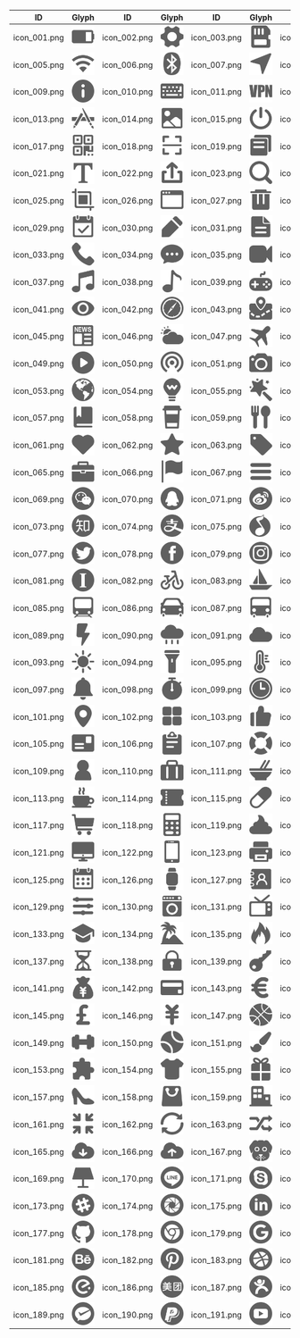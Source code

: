 | ID | Glyph | ID | Glyph | ID | Glyph | ID | Glyph |
|----|-------|----|-------|----|-------|----|-------|
| icon_001.png | ![icon_001.png](glyphs/icon_001.png) | icon_002.png | ![icon_002.png](glyphs/icon_002.png) | icon_003.png | ![icon_003.png](glyphs/icon_003.png) | icon_004.png | ![icon_004.png](glyphs/icon_004.png) |
| icon_005.png | ![icon_005.png](glyphs/icon_005.png) | icon_006.png | ![icon_006.png](glyphs/icon_006.png) | icon_007.png | ![icon_007.png](glyphs/icon_007.png) | icon_008.png | ![icon_008.png](glyphs/icon_008.png) |
| icon_009.png | ![icon_009.png](glyphs/icon_009.png) | icon_010.png | ![icon_010.png](glyphs/icon_010.png) | icon_011.png | ![icon_011.png](glyphs/icon_011.png) | icon_012.png | ![icon_012.png](glyphs/icon_012.png) |
| icon_013.png | ![icon_013.png](glyphs/icon_013.png) | icon_014.png | ![icon_014.png](glyphs/icon_014.png) | icon_015.png | ![icon_015.png](glyphs/icon_015.png) | icon_016.png | ![icon_016.png](glyphs/icon_016.png) |
| icon_017.png | ![icon_017.png](glyphs/icon_017.png) | icon_018.png | ![icon_018.png](glyphs/icon_018.png) | icon_019.png | ![icon_019.png](glyphs/icon_019.png) | icon_020.png | ![icon_020.png](glyphs/icon_020.png) |
| icon_021.png | ![icon_021.png](glyphs/icon_021.png) | icon_022.png | ![icon_022.png](glyphs/icon_022.png) | icon_023.png | ![icon_023.png](glyphs/icon_023.png) | icon_024.png | ![icon_024.png](glyphs/icon_024.png) |
| icon_025.png | ![icon_025.png](glyphs/icon_025.png) | icon_026.png | ![icon_026.png](glyphs/icon_026.png) | icon_027.png | ![icon_027.png](glyphs/icon_027.png) | icon_028.png | ![icon_028.png](glyphs/icon_028.png) |
| icon_029.png | ![icon_029.png](glyphs/icon_029.png) | icon_030.png | ![icon_030.png](glyphs/icon_030.png) | icon_031.png | ![icon_031.png](glyphs/icon_031.png) | icon_032.png | ![icon_032.png](glyphs/icon_032.png) |
| icon_033.png | ![icon_033.png](glyphs/icon_033.png) | icon_034.png | ![icon_034.png](glyphs/icon_034.png) | icon_035.png | ![icon_035.png](glyphs/icon_035.png) | icon_036.png | ![icon_036.png](glyphs/icon_036.png) |
| icon_037.png | ![icon_037.png](glyphs/icon_037.png) | icon_038.png | ![icon_038.png](glyphs/icon_038.png) | icon_039.png | ![icon_039.png](glyphs/icon_039.png) | icon_040.png | ![icon_040.png](glyphs/icon_040.png) |
| icon_041.png | ![icon_041.png](glyphs/icon_041.png) | icon_042.png | ![icon_042.png](glyphs/icon_042.png) | icon_043.png | ![icon_043.png](glyphs/icon_043.png) | icon_044.png | ![icon_044.png](glyphs/icon_044.png) |
| icon_045.png | ![icon_045.png](glyphs/icon_045.png) | icon_046.png | ![icon_046.png](glyphs/icon_046.png) | icon_047.png | ![icon_047.png](glyphs/icon_047.png) | icon_048.png | ![icon_048.png](glyphs/icon_048.png) |
| icon_049.png | ![icon_049.png](glyphs/icon_049.png) | icon_050.png | ![icon_050.png](glyphs/icon_050.png) | icon_051.png | ![icon_051.png](glyphs/icon_051.png) | icon_052.png | ![icon_052.png](glyphs/icon_052.png) |
| icon_053.png | ![icon_053.png](glyphs/icon_053.png) | icon_054.png | ![icon_054.png](glyphs/icon_054.png) | icon_055.png | ![icon_055.png](glyphs/icon_055.png) | icon_056.png | ![icon_056.png](glyphs/icon_056.png) |
| icon_057.png | ![icon_057.png](glyphs/icon_057.png) | icon_058.png | ![icon_058.png](glyphs/icon_058.png) | icon_059.png | ![icon_059.png](glyphs/icon_059.png) | icon_060.png | ![icon_060.png](glyphs/icon_060.png) |
| icon_061.png | ![icon_061.png](glyphs/icon_061.png) | icon_062.png | ![icon_062.png](glyphs/icon_062.png) | icon_063.png | ![icon_063.png](glyphs/icon_063.png) | icon_064.png | ![icon_064.png](glyphs/icon_064.png) |
| icon_065.png | ![icon_065.png](glyphs/icon_065.png) | icon_066.png | ![icon_066.png](glyphs/icon_066.png) | icon_067.png | ![icon_067.png](glyphs/icon_067.png) | icon_068.png | ![icon_068.png](glyphs/icon_068.png) |
| icon_069.png | ![icon_069.png](glyphs/icon_069.png) | icon_070.png | ![icon_070.png](glyphs/icon_070.png) | icon_071.png | ![icon_071.png](glyphs/icon_071.png) | icon_072.png | ![icon_072.png](glyphs/icon_072.png) |
| icon_073.png | ![icon_073.png](glyphs/icon_073.png) | icon_074.png | ![icon_074.png](glyphs/icon_074.png) | icon_075.png | ![icon_075.png](glyphs/icon_075.png) | icon_076.png | ![icon_076.png](glyphs/icon_076.png) |
| icon_077.png | ![icon_077.png](glyphs/icon_077.png) | icon_078.png | ![icon_078.png](glyphs/icon_078.png) | icon_079.png | ![icon_079.png](glyphs/icon_079.png) | icon_080.png | ![icon_080.png](glyphs/icon_080.png) |
| icon_081.png | ![icon_081.png](glyphs/icon_081.png) | icon_082.png | ![icon_082.png](glyphs/icon_082.png) | icon_083.png | ![icon_083.png](glyphs/icon_083.png) | icon_084.png | ![icon_084.png](glyphs/icon_084.png) |
| icon_085.png | ![icon_085.png](glyphs/icon_085.png) | icon_086.png | ![icon_086.png](glyphs/icon_086.png) | icon_087.png | ![icon_087.png](glyphs/icon_087.png) | icon_088.png | ![icon_088.png](glyphs/icon_088.png) |
| icon_089.png | ![icon_089.png](glyphs/icon_089.png) | icon_090.png | ![icon_090.png](glyphs/icon_090.png) | icon_091.png | ![icon_091.png](glyphs/icon_091.png) | icon_092.png | ![icon_092.png](glyphs/icon_092.png) |
| icon_093.png | ![icon_093.png](glyphs/icon_093.png) | icon_094.png | ![icon_094.png](glyphs/icon_094.png) | icon_095.png | ![icon_095.png](glyphs/icon_095.png) | icon_096.png | ![icon_096.png](glyphs/icon_096.png) |
| icon_097.png | ![icon_097.png](glyphs/icon_097.png) | icon_098.png | ![icon_098.png](glyphs/icon_098.png) | icon_099.png | ![icon_099.png](glyphs/icon_099.png) | icon_100.png | ![icon_100.png](glyphs/icon_100.png) |
| icon_101.png | ![icon_101.png](glyphs/icon_101.png) | icon_102.png | ![icon_102.png](glyphs/icon_102.png) | icon_103.png | ![icon_103.png](glyphs/icon_103.png) | icon_104.png | ![icon_104.png](glyphs/icon_104.png) |
| icon_105.png | ![icon_105.png](glyphs/icon_105.png) | icon_106.png | ![icon_106.png](glyphs/icon_106.png) | icon_107.png | ![icon_107.png](glyphs/icon_107.png) | icon_108.png | ![icon_108.png](glyphs/icon_108.png) |
| icon_109.png | ![icon_109.png](glyphs/icon_109.png) | icon_110.png | ![icon_110.png](glyphs/icon_110.png) | icon_111.png | ![icon_111.png](glyphs/icon_111.png) | icon_112.png | ![icon_112.png](glyphs/icon_112.png) |
| icon_113.png | ![icon_113.png](glyphs/icon_113.png) | icon_114.png | ![icon_114.png](glyphs/icon_114.png) | icon_115.png | ![icon_115.png](glyphs/icon_115.png) | icon_116.png | ![icon_116.png](glyphs/icon_116.png) |
| icon_117.png | ![icon_117.png](glyphs/icon_117.png) | icon_118.png | ![icon_118.png](glyphs/icon_118.png) | icon_119.png | ![icon_119.png](glyphs/icon_119.png) | icon_120.png | ![icon_120.png](glyphs/icon_120.png) |
| icon_121.png | ![icon_121.png](glyphs/icon_121.png) | icon_122.png | ![icon_122.png](glyphs/icon_122.png) | icon_123.png | ![icon_123.png](glyphs/icon_123.png) | icon_124.png | ![icon_124.png](glyphs/icon_124.png) |
| icon_125.png | ![icon_125.png](glyphs/icon_125.png) | icon_126.png | ![icon_126.png](glyphs/icon_126.png) | icon_127.png | ![icon_127.png](glyphs/icon_127.png) | icon_128.png | ![icon_128.png](glyphs/icon_128.png) |
| icon_129.png | ![icon_129.png](glyphs/icon_129.png) | icon_130.png | ![icon_130.png](glyphs/icon_130.png) | icon_131.png | ![icon_131.png](glyphs/icon_131.png) | icon_132.png | ![icon_132.png](glyphs/icon_132.png) |
| icon_133.png | ![icon_133.png](glyphs/icon_133.png) | icon_134.png | ![icon_134.png](glyphs/icon_134.png) | icon_135.png | ![icon_135.png](glyphs/icon_135.png) | icon_136.png | ![icon_136.png](glyphs/icon_136.png) |
| icon_137.png | ![icon_137.png](glyphs/icon_137.png) | icon_138.png | ![icon_138.png](glyphs/icon_138.png) | icon_139.png | ![icon_139.png](glyphs/icon_139.png) | icon_140.png | ![icon_140.png](glyphs/icon_140.png) |
| icon_141.png | ![icon_141.png](glyphs/icon_141.png) | icon_142.png | ![icon_142.png](glyphs/icon_142.png) | icon_143.png | ![icon_143.png](glyphs/icon_143.png) | icon_144.png | ![icon_144.png](glyphs/icon_144.png) |
| icon_145.png | ![icon_145.png](glyphs/icon_145.png) | icon_146.png | ![icon_146.png](glyphs/icon_146.png) | icon_147.png | ![icon_147.png](glyphs/icon_147.png) | icon_148.png | ![icon_148.png](glyphs/icon_148.png) |
| icon_149.png | ![icon_149.png](glyphs/icon_149.png) | icon_150.png | ![icon_150.png](glyphs/icon_150.png) | icon_151.png | ![icon_151.png](glyphs/icon_151.png) | icon_152.png | ![icon_152.png](glyphs/icon_152.png) |
| icon_153.png | ![icon_153.png](glyphs/icon_153.png) | icon_154.png | ![icon_154.png](glyphs/icon_154.png) | icon_155.png | ![icon_155.png](glyphs/icon_155.png) | icon_156.png | ![icon_156.png](glyphs/icon_156.png) |
| icon_157.png | ![icon_157.png](glyphs/icon_157.png) | icon_158.png | ![icon_158.png](glyphs/icon_158.png) | icon_159.png | ![icon_159.png](glyphs/icon_159.png) | icon_160.png | ![icon_160.png](glyphs/icon_160.png) |
| icon_161.png | ![icon_161.png](glyphs/icon_161.png) | icon_162.png | ![icon_162.png](glyphs/icon_162.png) | icon_163.png | ![icon_163.png](glyphs/icon_163.png) | icon_164.png | ![icon_164.png](glyphs/icon_164.png) |
| icon_165.png | ![icon_165.png](glyphs/icon_165.png) | icon_166.png | ![icon_166.png](glyphs/icon_166.png) | icon_167.png | ![icon_167.png](glyphs/icon_167.png) | icon_168.png | ![icon_168.png](glyphs/icon_168.png) |
| icon_169.png | ![icon_169.png](glyphs/icon_169.png) | icon_170.png | ![icon_170.png](glyphs/icon_170.png) | icon_171.png | ![icon_171.png](glyphs/icon_171.png) | icon_172.png | ![icon_172.png](glyphs/icon_172.png) |
| icon_173.png | ![icon_173.png](glyphs/icon_173.png) | icon_174.png | ![icon_174.png](glyphs/icon_174.png) | icon_175.png | ![icon_175.png](glyphs/icon_175.png) | icon_176.png | ![icon_176.png](glyphs/icon_176.png) |
| icon_177.png | ![icon_177.png](glyphs/icon_177.png) | icon_178.png | ![icon_178.png](glyphs/icon_178.png) | icon_179.png | ![icon_179.png](glyphs/icon_179.png) | icon_180.png | ![icon_180.png](glyphs/icon_180.png) |
| icon_181.png | ![icon_181.png](glyphs/icon_181.png) | icon_182.png | ![icon_182.png](glyphs/icon_182.png) | icon_183.png | ![icon_183.png](glyphs/icon_183.png) | icon_184.png | ![icon_184.png](glyphs/icon_184.png) |
| icon_185.png | ![icon_185.png](glyphs/icon_185.png) | icon_186.png | ![icon_186.png](glyphs/icon_186.png) | icon_187.png | ![icon_187.png](glyphs/icon_187.png) | icon_188.png | ![icon_188.png](glyphs/icon_188.png) |
| icon_189.png | ![icon_189.png](glyphs/icon_189.png) | icon_190.png | ![icon_190.png](glyphs/icon_190.png) | icon_191.png | ![icon_191.png](glyphs/icon_191.png) | icon_192.png | ![icon_192.png](glyphs/icon_192.png) |